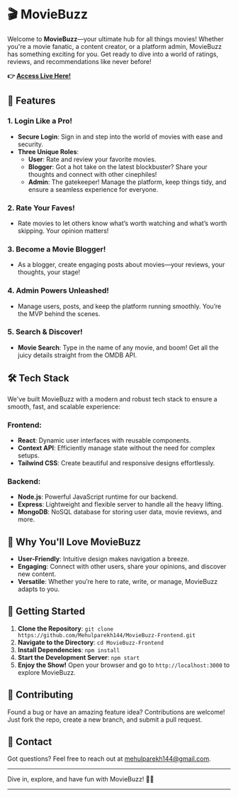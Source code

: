 # 🎬 MovieBuzz

Welcome to **MovieBuzz**—your ultimate hub for all things movies! Whether you're a movie fanatic, a content creator, or a platform admin, MovieBuzz has something exciting for you. Get ready to dive into a world of ratings, reviews, and recommendations like never before!

**👉 [Access Live Here!](https://movie-buzz-frontend.vercel.app/)**

## 🚀 Features

### 1. Login Like a Pro!
- **Secure Login**: Sign in and step into the world of movies with ease and security.
- **Three Unique Roles**:
  - **User**: Rate and review your favorite movies.
  - **Blogger**: Got a hot take on the latest blockbuster? Share your thoughts and connect with other cinephiles!
  - **Admin**: The gatekeeper! Manage the platform, keep things tidy, and ensure a seamless experience for everyone.

### 2. Rate Your Faves!
- Rate movies to let others know what’s worth watching and what’s worth skipping. Your opinion matters!

### 3. Become a Movie Blogger!
- As a blogger, create engaging posts about movies—your reviews, your thoughts, your stage! 

### 4. Admin Powers Unleashed!
- Manage users, posts, and keep the platform running smoothly. You’re the MVP behind the scenes.

### 5. Search & Discover!
- **Movie Search**: Type in the name of any movie, and boom! Get all the juicy details straight from the OMDB API.

## 🛠️ Tech Stack

We've built MovieBuzz with a modern and robust tech stack to ensure a smooth, fast, and scalable experience:

### Frontend:
- **React**: Dynamic user interfaces with reusable components.
- **Context API**: Efficiently manage state without the need for complex setups.
- **Tailwind CSS**: Create beautiful and responsive designs effortlessly.

### Backend:
- **Node.js**: Powerful JavaScript runtime for our backend.
- **Express**: Lightweight and flexible server to handle all the heavy lifting.
- **MongoDB**: NoSQL database for storing user data, movie reviews, and more.

## 🎉 Why You'll Love MovieBuzz
- **User-Friendly**: Intuitive design makes navigation a breeze.
- **Engaging**: Connect with other users, share your opinions, and discover new content.
- **Versatile**: Whether you’re here to rate, write, or manage, MovieBuzz adapts to you.

## 🌟 Getting Started
1. **Clone the Repository**: `git clone https://github.com/Mehulparekh144/MovieBuzz-Frontend.git`
2. **Navigate to the Directory**: `cd MovieBuzz-Frontend`
3. **Install Dependencies**: `npm install`
4. **Start the Development Server**: `npm start`
5. **Enjoy the Show!** Open your browser and go to `http://localhost:3000` to explore MovieBuzz.

## 🤝 Contributing
Found a bug or have an amazing feature idea? Contributions are welcome! Just fork the repo, create a new branch, and submit a pull request.

## 📧 Contact
Got questions? Feel free to reach out at [mehulparekh144@gmail.com](mailto:mehulparekh144@gmail.com).

---

Dive in, explore, and have fun with MovieBuzz! 🍿✨

---
